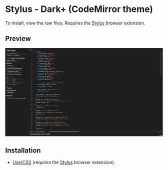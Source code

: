 # Stylus - Dark+ (CodeMirror theme)

To install, view the raw files. Requires the [Stylus](https://github.com/openstyles/stylus#releases) browser extension.

## Preview

![Preview](stylus-codemirror-dark-plus.png)

## Installation

- [UserCSS](./stylus-codemirror-dark-plus.user.css) (requires the [Stylus](https://github.com/openstyles/stylus#releases) browser extension).